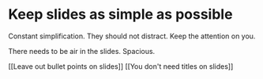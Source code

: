 # Keep slides as simple as possible

Constant simplification. They should not distract. Keep the attention on you.

There needs to be air in the slides. Spacious. 

[[Leave out bullet points on slides]]
[[You don't need titles on slides]]
